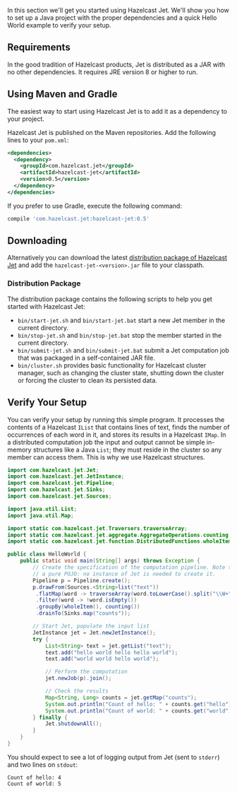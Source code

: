 In this section we'll get you started using Hazelcast Jet. We'll
show you how to set up a Java project with the proper dependencies and a
quick Hello World example to verify your setup. 

## Requirements

In the good tradition of Hazelcast products, Jet is distributed as a JAR
with no other dependencies. It requires JRE version 8 or higher to run.

## Using Maven and Gradle

The easiest way to start using Hazelcast Jet is to add it as a
dependency to your project.

Hazelcast Jet is published on the Maven repositories. Add the following
lines to your `pom.xml`:

```xml
<dependencies>
  <dependency>
    <groupId>com.hazelcast.jet</groupId>
    <artifactId>hazelcast-jet</artifactId>
    <version>0.5</version>
  </dependency>
</dependencies>
```

If you prefer to use Gradle, execute the following command:

```groovy
compile 'com.hazelcast.jet:hazelcast-jet:0.5'
```

## Downloading

Alternatively you can download the latest [distribution package of
Hazelcast Jet](http://jet.hazelcast.org/download/)
and add the `hazelcast-jet-<version>.jar` file to your classpath.

### Distribution Package

The distribution package contains the following scripts to help you get
started with Hazelcast Jet:

* `bin/start-jet.sh` and `bin/start-jet.bat` start a new Jet member in
the current directory.
* `bin/stop-jet.sh` and `bin/stop-jet.bat` stop the member started in 
the current directory.
* `bin/submit-jet.sh` and `bin/submit-jet.bat` submit a Jet computation 
job that was packaged in a self-contained JAR file.
* `bin/cluster.sh` provides basic functionality for Hazelcast cluster
manager, such as changing the cluster state, shutting down the cluster
or forcing the cluster to clean its persisted data.

## Verify Your Setup

You can verify your setup by running this simple program. It processes
the contents of a Hazelcast `IList` that contains lines of text, finds 
the number of occurrences of each word in it, and stores its results
in a Hazelcast `IMap`. In a distributed  computation job the input and 
output cannot be simple in-memory structures like a Java `List`; they 
must reside in the cluster so any member can access them. This is why we 
use Hazelcast structures.

```java
import com.hazelcast.jet.Jet;
import com.hazelcast.jet.JetInstance;
import com.hazelcast.jet.Pipeline;
import com.hazelcast.jet.Sinks;
import com.hazelcast.jet.Sources;

import java.util.List;
import java.util.Map;

import static com.hazelcast.jet.Traversers.traverseArray;
import static com.hazelcast.jet.aggregate.AggregateOperations.counting;
import static com.hazelcast.jet.function.DistributedFunctions.wholeItem;

public class HelloWorld {
    public static void main(String[] args) throws Exception {
        // Create the specification of the computation pipeline. Note that it is
        // a pure POJO: no instance of Jet is needed to create it.
        Pipeline p = Pipeline.create();
        p.drawFrom(Sources.<String>list("text"))
         .flatMap(word -> traverseArray(word.toLowerCase().split("\\W+")))
         .filter(word -> !word.isEmpty())
         .groupBy(wholeItem(), counting())
         .drainTo(Sinks.map("counts"));

        // Start Jet, populate the input list
        JetInstance jet = Jet.newJetInstance();
        try {
            List<String> text = jet.getList("text");
            text.add("hello world hello hello world");
            text.add("world world hello world");

            // Perform the computation
            jet.newJob(p).join();

            // Check the results
            Map<String, Long> counts = jet.getMap("counts");
            System.out.println("Count of hello: " + counts.get("hello"));
            System.out.println("Count of world: " + counts.get("world"));
        } finally {
            Jet.shutdownAll();
        }
    }
}
```

You should expect to see a lot of logging output from Jet (sent to
`stderr`) and two lines on `stdout`:

```text
Count of hello: 4
Count of world: 5
```
